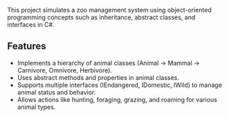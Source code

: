 This project simulates a zoo management system using object-oriented programming concepts such as inheritance, abstract classes, and interfaces in C#.

## Features

- Implements a hierarchy of animal classes (Animal -> Mammal -> Carnivore, Omnivore, Herbivore).
- Uses abstract methods and properties in animal classes.
- Supports multiple interfaces (IEndangered, IDomestic, IWild) to manage animal status and behavior.
- Allows actions like hunting, foraging, grazing, and roaming for various animal types.
